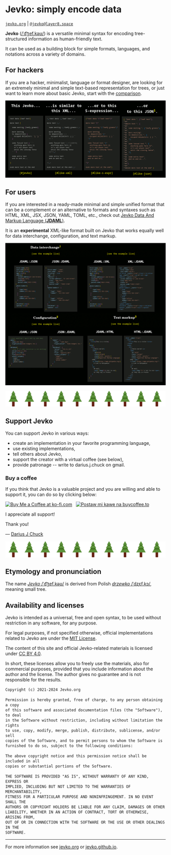 # Jevko: simply encode data 

[`jevko.org`](https://jevko.org) | <a rel="me" href="https://layer8.space/@jevko">`@jevko@layer8.space`</a>

**Jevko** ([/ˈd͡ʒef.kəʊ/](#etymology-and-pronunciation)) is a versatile minimal syntax for encoding tree-structured information as human-friendly text.

It can be used as a building block for simple formats, languages, and notations across a variety of domains.

## For hackers

If you are a hacker, minimalist, language or format designer, are looking for an extremely minimal and simple text-based representation for trees, or just want to learn more about basic Jevko, start with the [comparison](https://jevko.org/#comparison).

[![Jevko alongside XML, S-expression, and JSON](https://raw.githubusercontent.com/jevko/.github/main/profile/jevko.gif)](https://jevko.org/#comparison)

## For users

If you are interested in a ready-made minimal and simple unified format that can be a complement or an alternative to formats and syntaxes such as HTML, XML, JSX, JSON, YAML, TOML, etc., check out [Jevko Data And Markup Language (**JDAML**)](https://jevko.org/jdaml.html). 

It is an **experimental** XML-like format built on Jevko that works equally well for data interchange, configuration, and text markup.

[![JDAML alongside JSON and HTML](https://raw.githubusercontent.com/jevko/.github/main/profile/jdaml.gif)](https://jevko.org/jdaml.html)

![decoration](https://raw.githubusercontent.com/jevko/.github/main/profile/jevkos.png)

## Support Jevko

You can support Jevko in various ways:

* create an implementation in your favorite programming language,
* use existing implementations,
* tell others about Jevko,
* support the creator with a virtual coffee (see below),
* provide patronage -- write to darius.j.chuck on gmail.

### Buy a coffee

If you think that Jevko is a valuable project and you are willing and able to support it, you can do so by clicking below:

<div>
  <a href='https://ko-fi.com/djedr' target='_blank'><img width='240' style='border:0px;width:240px;' src='https://storage.ko-fi.com/cdn/kofi1.png?v=3' alt='Buy Me a Coffee at ko-fi.com' /></a>
  &nbsp;
  <a href="https://buycoffee.to/jevko" target="_blank"><img width="240"  src="https://buycoffee.to/btn/buycoffeeto-btn-primary.svg" style="width: 240px" alt="Postaw mi kawę na buycoffee.to"></a>
</div>

I appreciate all support!

Thank you!

&mdash; <a href="https://djedr.github.io">Darius J Chuck</a>

![decoration](https://raw.githubusercontent.com/jevko/.github/main/profile/jevkos.png)

<!-- * [resources.md](https://github.com/jevko/jevko/blob/master/resources.md)

* [parsers.md](https://github.com/jevko/jevko/blob/master/parsers.md)

* [formats.md](https://github.com/jevko/jevko/blob/master/formats.md)

* [variants-and-extensions.md](https://github.com/jevko/jevko/blob/master/variants-and-extensions.md)

* [tools.md](https://github.com/jevko/jevko/blob/master/tools.md)

* [various.md](https://github.com/jevko/jevko/blob/master/various.md) -->

## Etymology and pronunciation

The name [*Jevko* /ˈd͡ʒef.kəʊ/](http://ipa-reader.xyz/?text=%CB%88d%CD%A1%CA%92ef.k%C9%99%CA%8A&voice=Joey) is derived from Polish [*drzewko* /ˈdʐɛf.kɔ/](https://en.wiktionary.org/wiki/drzewko), meaning small tree.

## Availability and licenses

Jevko is intended as a universal, free and open syntax, to be used without restriction in any software, for any purpose.

For legal purposes, if not specified otherwise, official implementations related to Jevko are under the [MIT License](https://choosealicense.com/licenses/mit/).

The content of this site and official Jevko-related materials is licensed under [CC BY 4.0](https://creativecommons.org/licenses/by/4.0/).

In short, these licenses allow you to freely use the materials, also for commercial purposes, provided that you include information about the author and the license. The author gives no guarantee and is not responsible for the results.

```
Copyright (c) 2021-2024 Jevko.org

Permission is hereby granted, free of charge, to any person obtaining a copy
of this software and associated documentation files (the "Software"), to deal
in the Software without restriction, including without limitation the rights
to use, copy, modify, merge, publish, distribute, sublicense, and/or sell
copies of the Software, and to permit persons to whom the Software is
furnished to do so, subject to the following conditions:

The above copyright notice and this permission notice shall be included in all
copies or substantial portions of the Software.

THE SOFTWARE IS PROVIDED "AS IS", WITHOUT WARRANTY OF ANY KIND, EXPRESS OR
IMPLIED, INCLUDING BUT NOT LIMITED TO THE WARRANTIES OF MERCHANTABILITY,
FITNESS FOR A PARTICULAR PURPOSE AND NONINFRINGEMENT. IN NO EVENT SHALL THE
AUTHORS OR COPYRIGHT HOLDERS BE LIABLE FOR ANY CLAIM, DAMAGES OR OTHER
LIABILITY, WHETHER IN AN ACTION OF CONTRACT, TORT OR OTHERWISE, ARISING FROM,
OUT OF OR IN CONNECTION WITH THE SOFTWARE OR THE USE OR OTHER DEALINGS IN THE
SOFTWARE.
```

***

For more information see [jevko.org](https://jevko.org) or [jevko.github.io](https://jevko.github.io).